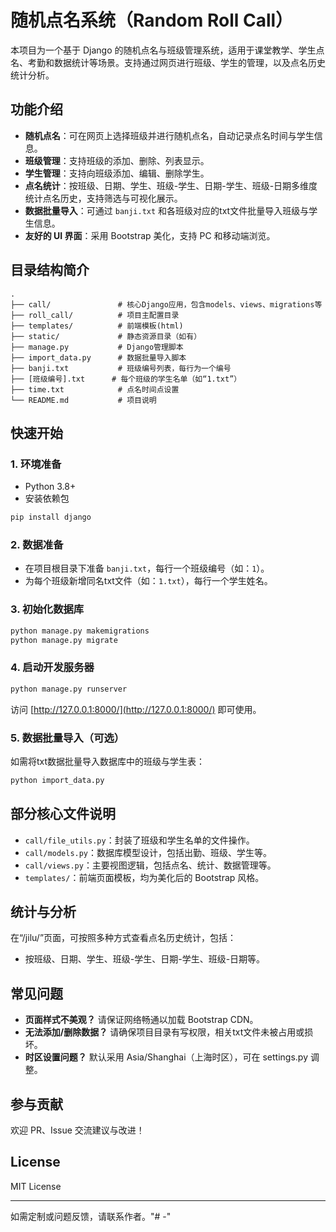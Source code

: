 # 随机点名系统（Random Roll Call）

本项目为一个基于 Django 的随机点名与班级管理系统，适用于课堂教学、学生点名、考勤和数据统计等场景。支持通过网页进行班级、学生的管理，以及点名历史统计分析。

## 功能介绍

- **随机点名**：可在网页上选择班级并进行随机点名，自动记录点名时间与学生信息。
- **班级管理**：支持班级的添加、删除、列表显示。
- **学生管理**：支持向班级添加、编辑、删除学生。
- **点名统计**：按班级、日期、学生、班级-学生、日期-学生、班级-日期多维度统计点名历史，支持筛选与可视化展示。
- **数据批量导入**：可通过 `banji.txt` 和各班级对应的txt文件批量导入班级与学生信息。
- **友好的 UI 界面**：采用 Bootstrap 美化，支持 PC 和移动端浏览。

## 目录结构简介

```
.
├── call/               # 核心Django应用，包含models、views、migrations等
├── roll_call/          # 项目主配置目录
├── templates/          # 前端模板(html)
├── static/             # 静态资源目录（如有）
├── manage.py           # Django管理脚本
├── import_data.py      # 数据批量导入脚本
├── banji.txt           # 班级编号列表，每行为一个编号
├── [班级编号].txt      # 每个班级的学生名单（如“1.txt”）
├── time.txt            # 点名时间点设置
└── README.md           # 项目说明
```

## 快速开始

### 1. 环境准备

- Python 3.8+
- 安装依赖包

```bash
pip install django
```

### 2. 数据准备

- 在项目根目录下准备 `banji.txt`，每行一个班级编号（如：`1`）。
- 为每个班级新增同名txt文件（如：`1.txt`），每行一个学生姓名。

### 3. 初始化数据库

```bash
python manage.py makemigrations
python manage.py migrate
```

### 4. 启动开发服务器

```bash
python manage.py runserver
```

访问 [http://127.0.0.1:8000/](http://127.0.0.1:8000/) 即可使用。

### 5. 数据批量导入（可选）

如需将txt数据批量导入数据库中的班级与学生表：

```bash
python import_data.py
```

## 部分核心文件说明

- `call/file_utils.py`：封装了班级和学生名单的文件操作。
- `call/models.py`：数据库模型设计，包括出勤、班级、学生等。
- `call/views.py`：主要视图逻辑，包括点名、统计、数据管理等。
- `templates/`：前端页面模板，均为美化后的 Bootstrap 风格。

## 统计与分析

在“/jilu/”页面，可按照多种方式查看点名历史统计，包括：

- 按班级、日期、学生、班级-学生、日期-学生、班级-日期等。

## 常见问题

- **页面样式不美观？** 请保证网络畅通以加载 Bootstrap CDN。
- **无法添加/删除数据？** 请确保项目目录有写权限，相关txt文件未被占用或损坏。
- **时区设置问题？** 默认采用 Asia/Shanghai（上海时区），可在 settings.py 调整。

## 参与贡献

欢迎 PR、Issue 交流建议与改进！

## License

MIT License

---

如需定制或问题反馈，请联系作者。"# -" 
